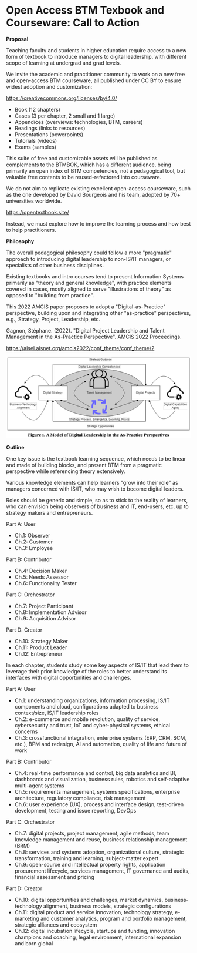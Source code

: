 # Open Access BTM Texbook and Courseware: Call to Action

**Proposal**

Teaching faculty and students in higher education require access to a new form of textbook to introduce managers to digital leadership, with different scope of learning at undergrad and grad levels.

We invite the academic and practitioner community to work on a new free and open-access BTM courseware, all published under CC BY to ensure widest adoption and customization: 

https://creativecommons.org/licenses/by/4.0/

- Book (12 chapters)
- Cases (3 per chapter, 2 small and 1 large)
- Appendices (overviews: technologies, BTM, careers)
- Readings (links to resources)
- Presentations (powerpoints)
- Tutorials (videos)
- Exams (samples)

This suite of free and customizable assets will be published as complements to the BTMBOK, which has a different audience, being primarily an open index of BTM competencies, not a pedagogical tool, but valuable free contents to be reused-refactored into courseware.

We do not aim to replicate existing excellent open-access courseware, such as the one developed by David Bourgeois and his team, adopted by 70+ universities worldwide.

https://opentextbook.site/

Instead, we must explore how to improve the learning process and how best to help practitioners. 

**Philosophy**

The overall pedagogical philosophy could follow a more "pragmatic" approach to introducing digital leadership to non-IS/IT managers, or specialists of other business disciplines.

Existing textbooks and intro courses tend to present Information Systems primarily as "theory and general knowledge", with practice elements covered in cases, mostly aligned to serve "illustrations of theory" as opposed to "building from practice".

This 2022 AMCIS paper proposes to adopt a "Digital-as-Practice" perspective, building upon and integrating other "as-practice" perspectives, e.g., Strategy, Project, Leadership, etc.

Gagnon, Stéphane. (2022). "Digital Project Leadership and Talent Management in the As-Practice Perspective". AMCIS 2022 Proceedings. 

https://aisel.aisnet.org/amcis2022/conf_theme/conf_theme/2

![Digital Leadership](images/digital-leadership-as-practice.png "Digital Leadership in As-Practice Perspective")

**Outline**

One key issue is the textbook learning sequence, which needs to be linear and made of building blocks, and present BTM from a pragmatic perspective while referencing theory extensively.

Various knowledge elements can help learners "grow into their role" as managers concerned with IS/IT, who may wish to become digital leaders.

Roles should be generic and simple, so as to stick to the reality of learners, who can envision being observers of business and IT, end-users, etc. up to strategy makers and entrepreneurs.

Part A: User
- Ch.1: Observer
- Ch.2: Customer
- Ch.3: Employee

Part B: Contributor
- Ch.4: Decision Maker
- Ch.5: Needs Assessor
- Ch.6: Functionality Tester

Part C: Orchestrator
- Ch.7: Project Participant
- Ch.8: Implementation Advisor
- Ch.9: Acquisition Advisor

Part D: Creator
- Ch.10: Strategy Maker
- Ch.11: Product Leader 
- Ch.12: Entrepreneur

In each chapter, students study some key aspects of IS/IT that lead them to leverage their prior knowledge of the roles to better understand its interfaces with digital opportunities and challenges.

Part A: User
- Ch.1: understanding organizations, information processing, IS/IT components and cloud, configurations adapted to business context/size, IS/IT leadership roles
- Ch.2: e-commerce and mobile revolution, quality of service, cybersecurity and trust, IoT and cyber-physical systems, ethical concerns
- Ch.3: crossfunctional integration, enterprise systems (ERP, CRM, SCM, etc.), BPM and redesign, AI and automation, quality of life and future of work

Part B: Contributor
- Ch.4: real-time performance and control, big data analytics and BI, dashboards and visualization, business rules, robotics and self-adaptive multi-agent systems
- Ch.5: requirements management, systems specifications, enterprise architecture, regulatory compliance, risk management
- Ch.6: user experience (UX), process and interface design, test-driven development, testing and issue reporting, DevOps

Part C: Orchestrator
- Ch.7: digital projects, project management, agile methods, team knowledge management and reuse, business relationship management (BRM)
- Ch.8: services and systems adoption, organizational culture, strategic transformation, training and learning, subject-matter expert
- Ch.9: open-source and intellectual property rights, application procurement lifecycle, services management, IT governance and audits, financial assessment and pricing

Part D: Creator
- Ch.10: digital opportunities and challenges, market dynamics, business-technology alignment, business models, strategic configurations
- Ch.11: digital product and service innovation, technology strategy, e-marketing and customer analytics, program and portfolio management, strategic alliances and ecosystem
- Ch.12: digital incubation lifecycle, startups and funding, innovation champions and coaching, legal environment, international expansion and born global

